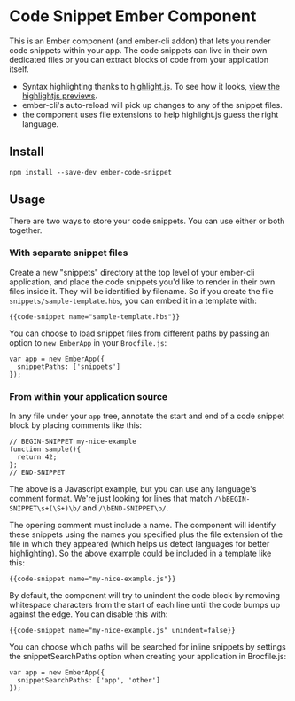Code Snippet Ember Component
============================

This is an Ember component (and ember-cli addon) that lets you render
code snippets within your app. The code snippets can live in their own
dedicated files or you can extract blocks of code from your
application itself.

- Syntax highlighting thanks to [highlight.js](http://highlightjs.org/). To see how it looks, [view the highlightjs previews](https://highlightjs.org/).
- ember-cli's auto-reload will pick up changes to any of the snippet files.
- the component uses file extensions to help highlight.js guess the
  right language.

Install
-------

`npm install --save-dev ember-code-snippet`

Usage
-----

There are two ways to store your code snippets. You can use either or
both together.

### With separate snippet files

Create a new "snippets" directory at the top level of your ember-cli
application, and place the code snippets you'd like to render in their
own files inside it. They will be identified by filename. So if you
create the file `snippets/sample-template.hbs`, you can embed it in a
template with:

    {{code-snippet name="sample-template.hbs"}}

You can choose to load snippet files from different paths by passing
an option to `new EmberApp` in your `Brocfile.js`:

    var app = new EmberApp({
      snippetPaths: ['snippets']
    });

### From within your application source

In any file under your `app` tree, annotate the start and end of a
code snippet block by placing comments like this:

    // BEGIN-SNIPPET my-nice-example
    function sample(){
      return 42;
    };
    // END-SNIPPET

The above is a Javascript example, but you can use any language's
comment format. We're just looking for lines that match
`/\bBEGIN-SNIPPET\s+(\S+)\b/` and `/\bEND-SNIPPET\b/`.

The opening comment must include a name. The component will identify
these snippets using the names you specified plus the file extension
of the file in which they appeared (which helps us detect languages
for better highlighting). So the above example could be included in a
template like this:

    {{code-snippet name="my-nice-example.js"}}

By default, the component will try to unindent the code block by
removing whitespace characters from the start of each line until the
code bumps up against the edge. You can disable this with:

    {{code-snippet name="my-nice-example.js" unindent=false}}


You can choose which paths will be searched for inline snippets by
settings the snippetSearchPaths option when creating your application
in Brocfile.js:

    var app = new EmberApp({
      snippetSearchPaths: ['app', 'other']
    });

